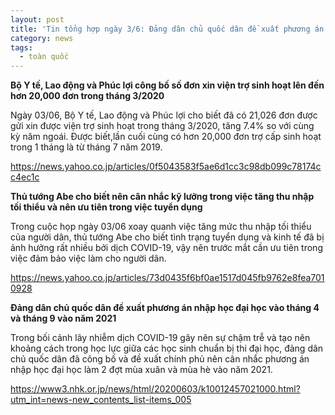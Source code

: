```yaml
---
layout: post
title: 'Tin tổng hợp ngày 3/6: Đảng dân chủ quốc dân đề xuất phương án nhập học đại học vào tháng 4 và tháng 9 vào năm 2021'
category: news
tags: 
  - toàn quốc
---
```

**Bộ Y tế, Lao động và Phúc lợi công bố số đơn xin viện trợ sinh hoạt lên đến hơn 20,000 đơn trong tháng 3/2020**

Ngày 03/06, Bộ Y tế, Lao động và Phúc lợi cho biết đã có 21,026 đơn được gửi xin được viện trợ sinh hoạt trong tháng 3/2020, tăng 7.4% so với cùng kỳ năm ngoái. Được biết,lần cuối cùng có hơn 20,000 đơn trợ cấp sinh hoạt trong 1 tháng là từ tháng 7 năm 2019.

<https://news.yahoo.co.jp/articles/0f5043583f5ae6d1cc3c98db099c78174cc4ec1c>



**Thủ tướng Abe cho biết nên cân nhắc kỹ lưỡng trong việc tăng thu nhập tối thiểu và nên ưu tiên trong việc tuyển dụng**

Trong cuộc họp ngày 03/06 xoay quanh việc tăng mức thu nhập tối thiểu của người dân, thủ tướng Abe cho biết tình trạng tuyển dụng và kinh tế đã bị ảnh hưởng rất nhiều bởi dịch COVID-19, vậy nên trước mắt cần ưu tiên trong việc đảm bảo việc làm cho người dân.

<https://news.yahoo.co.jp/articles/73d0435f6bf0ae1517d045fb9762e8fea7010928>



**Đảng dân chủ quốc dân đề xuất phương án nhập học đại học vào tháng 4 và tháng 9 vào năm 2021**

Trong bối cảnh lây nhiễm dịch COVID-19 gây nên sự chậm trễ và tạo nên khoảng cách trong học lực giữa các học sinh chuẩn bị thi đại học, đảng dân chủ quốc dân đã công bố và đề xuất chính phủ nên cân nhắc phương án nhập học đại học làm 2 đợt mùa xuân và mùa hè vào năm 2021.

<https://www3.nhk.or.jp/news/html/20200603/k10012457021000.html?utm_int=news-new_contents_list-items_005>

